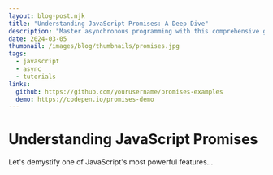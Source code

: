 ```yaml
---
layout: blog-post.njk
title: "Understanding JavaScript Promises: A Deep Dive"
description: "Master asynchronous programming with this comprehensive guide to Promises in JavaScript"
date: 2024-03-05
thumbnail: /images/blog/thumbnails/promises.jpg
tags: 
  - javascript
  - async
  - tutorials
links:
  github: https://github.com/yourusername/promises-examples
  demo: https://codepen.io/promises-demo
---
```


# Understanding JavaScript Promises

Let's demystify one of JavaScript's most powerful features... 